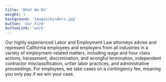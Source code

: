 ```yaml
---
title: 'What We Do'
weight: 1
background: 'images/binders.jpg'
button: 'Our Firm'
buttonLink: 'work'
---
```


Our highly experienced Labor and Employment Law attorneys advise and represent California employees and employers from all industries in a variety of employment-related matters, including wage and hour class actions, harassment, discrimination, and wrongful termination, independent contractor misclassification, unfair labor practices, and administrative proceedings. For employees, we take cases on a contingency fee, meaning you only pay if we win your case. 
